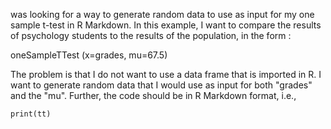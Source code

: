  was looking for a way to generate random data to use as input for my one sample t-test in R Markdown. In this example, I want to compare the results of psychology students to the results of the population, in the form :

oneSampleTTest (x=grades, mu=67.5)

The problem is that I do not want to use a data frame that is imported in R. I want to generate random data that I would use as input for both "grades" and the "mu". Further, the code should be in R Markdown format, i.e.,

```{r test output, echo = FALSE, comment = NA}
print(tt)
